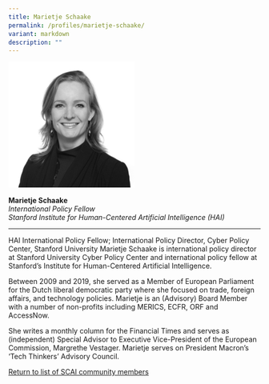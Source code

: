```yaml
---
title: Marietje Schaake
permalink: /profiles/marietje-schaake/
variant: markdown
description: ""
---
```

<div style="width:50%"><img src="/images/People/marietje_schaake.jpeg" alt="Marietje Schaake"></div>

**Marietje Schaake**<br>*International Policy Fellow*<br>*Stanford Institute for Human-Centered Artificial Intelligence (HAI)*<br>

---

HAI International Policy Fellow; International Policy Director, Cyber Policy Center, Stanford University Marietje Schaake is international policy director at Stanford University Cyber Policy Center and international policy fellow at Stanford’s Institute for Human-Centered Artificial Intelligence. 

Between 2009 and 2019, she served as a Member of European Parliament for the Dutch liberal democratic party where she focused on trade, foreign affairs, and technology policies. Marietje is an (Advisory) Board Member with a number of non-profits including MERICS, ECFR, ORF and AccessNow. 

She writes a monthly column for the Financial Times and serves as (independent) Special Advisor to Executive Vice-President of the European Commission, Margrethe Vestager. Marietje serves on President Macron’s ‘Tech Thinkers’ Advisory Council.

[Return to list of SCAI community members](/community)
